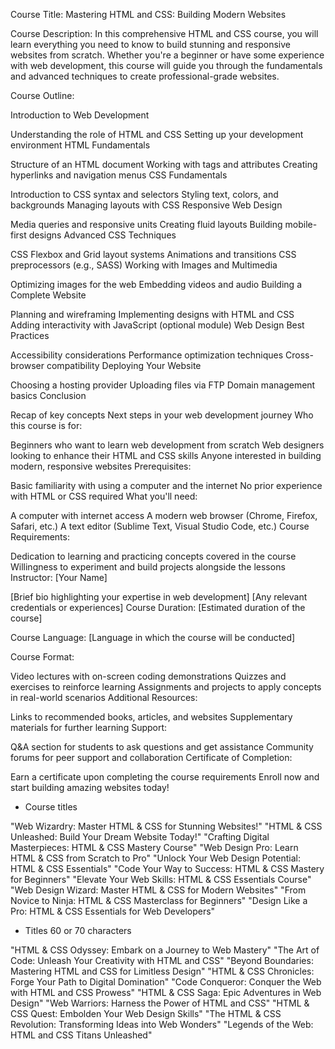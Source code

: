 Course Title: Mastering HTML and CSS: Building Modern Websites

Course Description:
In this comprehensive HTML and CSS course, you will learn everything you need to know to build stunning and responsive websites from scratch. Whether you're a beginner or have some experience with web development, this course will guide you through the fundamentals and advanced techniques to create professional-grade websites.

Course Outline:

Introduction to Web Development

Understanding the role of HTML and CSS
Setting up your development environment
HTML Fundamentals

Structure of an HTML document
Working with tags and attributes
Creating hyperlinks and navigation menus
CSS Fundamentals

Introduction to CSS syntax and selectors
Styling text, colors, and backgrounds
Managing layouts with CSS
Responsive Web Design

Media queries and responsive units
Creating fluid layouts
Building mobile-first designs
Advanced CSS Techniques

CSS Flexbox and Grid layout systems
Animations and transitions
CSS preprocessors (e.g., SASS)
Working with Images and Multimedia

Optimizing images for the web
Embedding videos and audio
Building a Complete Website

Planning and wireframing
Implementing designs with HTML and CSS
Adding interactivity with JavaScript (optional module)
Web Design Best Practices

Accessibility considerations
Performance optimization techniques
Cross-browser compatibility
Deploying Your Website

Choosing a hosting provider
Uploading files via FTP
Domain management basics
Conclusion

Recap of key concepts
Next steps in your web development journey
Who this course is for:

Beginners who want to learn web development from scratch
Web designers looking to enhance their HTML and CSS skills
Anyone interested in building modern, responsive websites
Prerequisites:

Basic familiarity with using a computer and the internet
No prior experience with HTML or CSS required
What you'll need:

A computer with internet access
A modern web browser (Chrome, Firefox, Safari, etc.)
A text editor (Sublime Text, Visual Studio Code, etc.)
Course Requirements:

Dedication to learning and practicing concepts covered in the course
Willingness to experiment and build projects alongside the lessons
Instructor: [Your Name]

[Brief bio highlighting your expertise in web development]
[Any relevant credentials or experiences]
Course Duration: [Estimated duration of the course]

Course Language: [Language in which the course will be conducted]

Course Format:

Video lectures with on-screen coding demonstrations
Quizzes and exercises to reinforce learning
Assignments and projects to apply concepts in real-world scenarios
Additional Resources:

Links to recommended books, articles, and websites
Supplementary materials for further learning
Support:

Q&A section for students to ask questions and get assistance
Community forums for peer support and collaboration
Certificate of Completion:

Earn a certificate upon completing the course requirements
Enroll now and start building amazing websites today!

* Course titles

"Web Wizardry: Master HTML & CSS for Stunning Websites!"
"HTML & CSS Unleashed: Build Your Dream Website Today!"
"Crafting Digital Masterpieces: HTML & CSS Mastery Course"
"Web Design Pro: Learn HTML & CSS from Scratch to Pro"
"Unlock Your Web Design Potential: HTML & CSS Essentials"
"Code Your Way to Success: HTML & CSS Mastery for Beginners"
"Elevate Your Web Skills: HTML & CSS Essentials Course"
"Web Design Wizard: Master HTML & CSS for Modern Websites"
"From Novice to Ninja: HTML & CSS Masterclass for Beginners"
"Design Like a Pro: HTML & CSS Essentials for Web Developers"

* Titles 60 or 70 characters

"HTML & CSS Odyssey: Embark on a Journey to Web Mastery"
"The Art of Code: Unleash Your Creativity with HTML and CSS"
"Beyond Boundaries: Mastering HTML and CSS for Limitless Design"
"HTML & CSS Chronicles: Forge Your Path to Digital Domination"
"Code Conqueror: Conquer the Web with HTML and CSS Prowess"
"HTML & CSS Saga: Epic Adventures in Web Design"
"Web Warriors: Harness the Power of HTML and CSS"
"HTML & CSS Quest: Embolden Your Web Design Skills"
"The HTML & CSS Revolution: Transforming Ideas into Web Wonders"
"Legends of the Web: HTML and CSS Titans Unleashed"